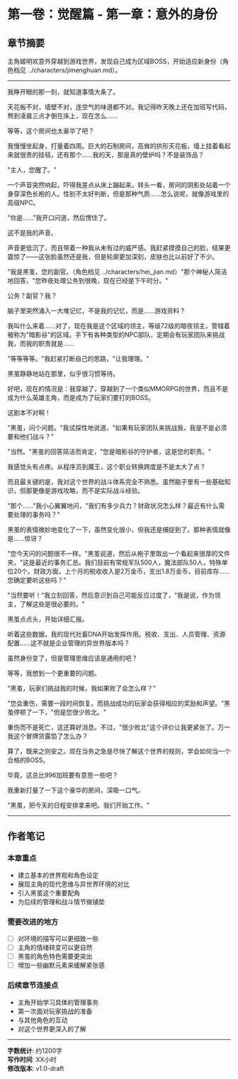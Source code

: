 # 第一卷：觉醒篇 - 第一章：意外的身份

<!-- AI生成内容开始 -->
<!-- 模型: 示例模板 -->
<!-- Prompt版本: rewrite_hero v1.0 -->
<!-- 生成时间: 2024-12-XX -->
<!-- 状态: 初稿，需人工完善 -->

## 章节摘要
主角姬明欢意外穿越到游戏世界，发现自己成为区域BOSS，开始适应新身份（角色档见 ../characters/jimenghuan.md）。

---

我睁开眼的那一刻，就知道事情大条了。

天花板不对，墙壁不对，连空气的味道都不对。我记得昨天晚上还在加班写代码，熬到凌晨三点才倒在床上，现在怎么......

等等，这个房间也太豪华了吧？

我慢慢坐起身，打量着四周。巨大的石制房间，高耸的拱形天花板，墙上挂着看起来就很贵的挂毯，还有那个......我的天，那是真的壁炉吗？不是装饰品？

"主人，您醒了。"

一个声音突然响起，吓得我差点从床上蹦起来。转头一看，房间的阴影处站着一个身穿深色长袍的人。性别不太好判断，但是那种气质......怎么说呢，就像游戏里的高级NPC。

"你是......"我开口问道，然后愣住了。

这不是我的声音。

声音更低沉了，而且带着一种我从未有过的威严感。我赶紧摸摸自己的脸，结果更震惊了——这张脸虽然还是我，但是轮廓更加深刻，皮肤也比以前好了不少。

"我是黑茧，您的副官。（角色档见 ../characters/hei_jian.md）"那个神秘人简洁地回答，"您昨夜处理公务到很晚，现在已经是下午时分。"

公务？副官？我？

脑子里突然涌入一大堆记忆，不是我的记忆，而是......游戏资料？

我叫什么来着......对了，现在我是这个区域的领主，等级72级的暗夜领主，管辖着被称为"暗影谷"的区域。手下有各种类型的NPC部队，定期会有玩家团队来挑战我，而我的职责就是......

"等等等等。"我赶紧打断自己的思路，"让我理理。"

黑茧静静地站在那里，似乎很习惯等待。

好吧，现在的情况是：我穿越了，穿越到了一个类似MMORPG的世界，而且不是成为什么英雄主角，而是成为了玩家们要打的BOSS。

这剧本不对啊！

"黑茧，问个问题。"我试探性地说道，"如果有玩家团队来挑战我，我是不是必须要和他们战斗？"

"当然。"黑茧的回答简洁而肯定，"您是暗影谷的守护者，这是您的职责。"

我感觉头有点疼。从程序员到魔王，这个职业转换跨度是不是太大了点？

而且最关键的是，我对这个世界的战斗体系完全不熟悉。虽然脑子里有一些基础知识，但那更像是游戏攻略，而不是实际战斗经验。

"那个......"我小心翼翼地问，"我们有多少兵力？财政状况怎么样？最近有什么需要处理的事务吗？"

黑茧的表情微妙地变化了一下，虽然变化很小，但我还是捕捉到了。那种表情就像是......惊讶？

"您今天问的问题很不一样。"黑茧说道，然后从袍子里取出一个看起来很厚的文件夹，"这是最近的事务汇总。我们目前有常规军队500人，魔法部队50人，特殊单位20个。财政方面，上个月的税收收入是2万金币，支出1.8万金币，目前库存......您确定要听这些吗？"

"当然要听！"我立刻回答，然后意识到自己可能反应过度了，"我是说，作为领主，了解这些是很必要的。"

黑茧点点头，开始详细汇报。

听着这些数据，我的现代社畜DNA开始发挥作用。税收、支出、人员管理、资源配置......这不就是企业管理的异世界版本吗？

虽然身份变了，但是管理思维应该是通用的吧？

等等，我想到一个更重要的问题。

"黑茧，玩家们挑战我的时候，我如果败了会怎么样？"

"您会重伤，需要一段时间恢复。而挑战成功的玩家会获得相应的奖励和声望。"黑茧停顿了一下，"但是您很少败北。"

重伤而不是死亡，这还算好消息。不过，"很少败北"这个评价让我更紧张了。万一我这个冒牌货露馅了怎么办？

算了，既来之则安之。现在当务之急是尽快了解这个世界的规则，学会如何当一个合格的BOSS。

毕竟，这总比996加班要有意思一些吧？

我重新打量了一下这个豪华的房间，深吸一口气。

"黑茧，把今天的日程安排拿来吧。我们开始工作。"

<!-- AI生成内容结束 -->
<!-- 人工修改: 需要补充更多细节描述，优化对话的自然度，加强主角内心独白的层次感 -->

---

## 作者笔记

### 本章重点
- 建立基本的世界观和角色设定
- 展现主角的现代思维与异世界环境的对比
- 引入黑茧这个重要配角
- 为后续的管理和战斗情节做铺垫

### 需要改进的地方
- [ ] 对环境的描写可以更细致一些
- [ ] 主角的情绪转变可以更自然
- [ ] 黑茧的角色特色需要更突出
- [ ] 增加一些幽默元素来缓解紧张感

### 后续章节连接点
- 主角开始学习具体的管理事务
- 第一次面对玩家挑战的准备
- 与其他角色的互动
- 对这个世界更深入的了解

---

**字数统计**: 约1200字  
**写作时间**: XX小时  
**修改版本**: v1.0-draft 